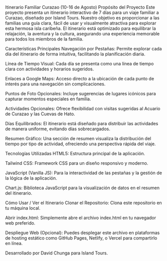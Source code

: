 Itinerario Familiar Curazao (10-16 de Agosto)
Propósito del Proyecto
Este proyecto presenta un itinerario interactivo de 7 días para un viaje familiar a Curazao, diseñado por Island Tours. Nuestro objetivo es proporcionar a las familias una guía clara, fácil de usar y visualmente atractiva para explorar esta hermosa isla caribeña. El itinerario está optimizado para equilibrar la relajación, la aventura y la cultura, asegurando una experiencia memorable para todos los miembros de la familia.

Características Principales
Navegación por Pestañas: Permite explorar cada día del itinerario de forma intuitiva, facilitando la planificación diaria.

Línea de Tiempo Visual: Cada día se presenta como una línea de tiempo clara con actividades y horarios sugeridos.

Enlaces a Google Maps: Acceso directo a la ubicación de cada punto de interés para una navegación sin complicaciones.

Puntos de Foto Opcionales: Incluye sugerencias de lugares icónicos para capturar momentos especiales en familia.

Actividades Opcionales: Ofrece flexibilidad con visitas sugeridas al Acuario de Curazao y las Cuevas de Hato.

Días Equilibrados: El itinerario está diseñado para distribuir las actividades de manera uniforme, evitando días sobrecargados.

Resumen Gráfico: Una sección de resumen visualiza la distribución del tiempo por tipo de actividad, ofreciendo una perspectiva rápida del viaje.

Tecnologías Utilizadas
HTML5: Estructura principal de la aplicación.

Tailwind CSS: Framework CSS para un diseño responsivo y moderno.

JavaScript (Vanilla JS): Para la interactividad de las pestañas y la gestión de la lógica de la aplicación.

Chart.js: Biblioteca JavaScript para la visualización de datos en el resumen del itinerario.

Cómo Usar / Ver el Itinerario
Clonar el Repositorio: Clona este repositorio en tu máquina local.

Abrir index.html: Simplemente abre el archivo index.html en tu navegador web preferido.

Despliegue Web (Opcional): Puedes desplegar este archivo en plataformas de hosting estático como GitHub Pages, Netlify, o Vercel para compartirlo en línea.

Desarrollado por
David Chunga para Island Tours.
